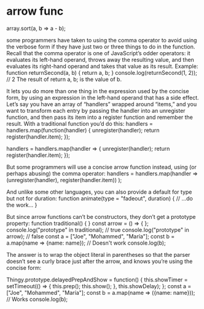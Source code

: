 # arrow func

array.sort(a, b => a - b);

some programmers have taken to using the comma operator to avoid using the
verbose form if they have just two or three things to do in the function. Recall that
the comma operator is one of JavaScript’s odder operators: it evaluates its left-hand
operand, throws away the resulting value, and then evaluates its right-hand operand
and takes that value as its result. Example:
function returnSecond(a, b) {
 return a, b;
}
console.log(returnSecond(1, 2)); // 2
The result of return a, b; is the value of b.

 It lets you do more than one thing in the
expression used by the concise form, by using an expression in the left-hand operand
that has a side effect. Let’s say you have an array of “handlers” wrapped around
“items,” and you want to transform each entry by passing the handler into an
unregister function, and then pass its item into a register function and remember the result. With a traditional function you’d do this:
handlers = handlers.map(function(handler) {
  unregister(handler);
  return register(handler.item);
});

handlers = handlers.map(handler => {
 unregister(handler);
 return register(handler.item);
});

But some programmers will use a concise arrow function instead, using (or perhaps
abusing) the comma operator:
handlers = handlers.map(handler =>
 (unregister(handler), register(handler.item))
);


And unlike some other languages, you can also provide a default for type but not for duration:
function animate(type = "fadeout", duration) {
 // ...do the work...
}

But since arrow functions can’t be constructors, they don’t get a prototype property:
function traditional() {
}
const arrow = () => {
};
console.log("prototype" in traditional); // true
console.log("prototype" in arrow); // false
const a = ["Joe", "Mohammed", "María"];
const b = a.map(name => {name: name}); // Doesn't work
console.log(b);

The answer is to wrap the object literal in parentheses so that the parser doesn’t see a curly brace just
after the arrow, and knows you’re using the concise form:

Thingy.prototype.delayedPrepAndShow = function() {
 this.showTimer = setTimeout(() => {
 this.prep();
 this.show();
 }, this.showDelay);
};
const a = ["Joe", "Mohammed", "María"];
const b = a.map(name => ({name: name})); // Works
console.log(b);
